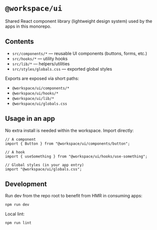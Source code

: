 # `@workspace/ui`

Shared React component library (lightweight design system) used by the apps in this monorepo.

## Contents

- `src/components/*` — reusable UI components (buttons, forms, etc.)
- `src/hooks/*` — utility hooks
- `src/lib/*` — helpers/utilities
- `src/styles/globals.css` — exported global styles

Exports are exposed via short paths:

- `@workspace/ui/components/*`
- `@workspace/ui/hooks/*`
- `@workspace/ui/lib/*`
- `@workspace/ui/globals.css`

## Usage in an app

No extra install is needed within the workspace. Import directly:

```tsx
// A component
import { Button } from "@workspace/ui/components/button";

// A hook
import { useSomething } from "@workspace/ui/hooks/use-something";

// Global styles (in your app entry)
import "@workspace/ui/globals.css";
```

## Development

Run dev from the repo root to benefit from HMR in consuming apps:

```bash
npm run dev
```

Local lint:

```bash
npm run lint
```
